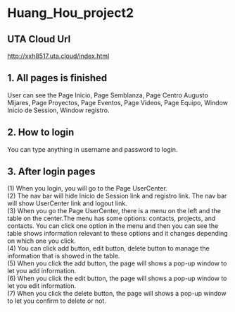 # Huang_Hou_project2

## UTA Cloud Url
http://xxh8517.uta.cloud/index.html

## 1. All pages is finished
User can see the Page Inicio, Page Semblanza, Page Centro Augusto Mijares, Page Proyectos, Page Eventos, 
Page Videos, Page Equipo, Window Inicio de Session, Window registro. 

## 2. How to login
You can type anything in username and password to login.

## 3. After login pages
(1) When you login, you will go to the Page UserCenter.  
(2) The nav bar will hide Inicio de Session link and registro link. The nav bar will show UserCenter link and logout link.  
(3) When you go the Page UserCenter, there is a menu on the left and the table on the center.The menu has some options: 
contacts, projects, and contacts. You can click one option in the menu and then you can see the table shows information 
relevant to these options and it changes depending on which one you click.  
(4) You can click add button, edit button, delete button to manage the information that is showed in the table.  
(5) When you click the add button, the page will shows a pop-up window to let you add information.  
(6) When you click the edit button, the page will shows a pop-up window to let you edit information.  
(7) When you click the delete button, the page will shows a pop-up window to let you confirm to delete or not.  

